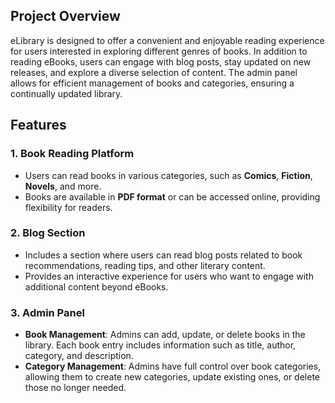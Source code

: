## Project Overview
eLibrary is designed to offer a convenient and enjoyable reading experience for users interested in exploring different genres of books. In addition to reading eBooks, users can engage with blog posts, stay updated on new releases, and explore a diverse selection of content. The admin panel allows for efficient management of books and categories, ensuring a continually updated library.

## Features

### 1. Book Reading Platform
   - Users can read books in various categories, such as **Comics**, **Fiction**, **Novels**, and more.
   - Books are available in **PDF format** or can be accessed online, providing flexibility for readers.
   
### 2. Blog Section
   - Includes a section where users can read blog posts related to book recommendations, reading tips, and other literary content.
   - Provides an interactive experience for users who want to engage with additional content beyond eBooks.

### 3. Admin Panel
   - **Book Management**: Admins can add, update, or delete books in the library. Each book entry includes information such as title, author, category, and description.
   - **Category Management**: Admins have full control over book categories, allowing them to create new categories, update existing ones, or delete those no longer needed.
